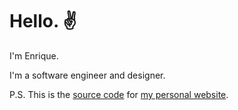 # Hello. :v:

I'm Enrique.

I'm a software engineer and designer.

P.S. This is the [source code](https://github.com/ruizdurazo/ruizdurazo) for [my personal website](https://ruizdurazo.com).
